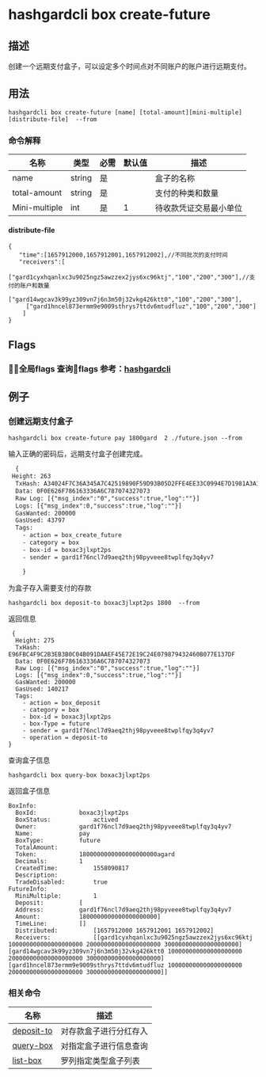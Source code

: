 # hashgardcli box create-future

## 描述
创建一个远期支付盒子，可以设定多个时间点对不同账户的账户进行远期支付。

## 用法
```shell
hashgardcli box create-future [name] [total-amount][mini-multiple] [distribute-file]  --from
```



### 命令解释

| 名称          | 类型   | 必需 | 默认值 | 描述                   |
| ------------- | ------ | -------- | ------ | ---------------------- |
| name          | string | 是       |        | 盒子的名称         |
| total-amount  | string | 是       |        | 支付的种类和数量       |
| Mini-multiple | int    | 是       | 1      | 待收款凭证交易最小单位 |



#### distribute-file

```
{
   "time":[1657912000,1657912001,1657912002],//不同批次的支付时间
   "receivers":[
     ["gard1cyxhqanlxc3u9025ngz5awzzex2jys6xc96ktj","100","200","300"],//支付的账户和数量
     ["gard14wgcav3k99yz309vn7j6n3m50j32vkg426ktt0","100","200","300"],
     ["gard1hncel873ermm9e9009sthrys7ttdv6mtudfluz","100","200","300"]
    ]
}
```


## Flags

 ### 全局flags 查询flags 参考：[hashgardcli](../README.md)
## 例子
### 创建远期支付盒子
```shell
hashgardcli box create-future pay 1800gard  2 ./future.json --from
```
输入正确的密码后，远期支付盒子创建完成。
```txt
  {
 Height: 263
  TxHash: A34024F7C36A345A7C42519890F59D93B05D2FFE4EE33C0994E7D1981A3A1EA5
  Data: 0F0E626F786163336A6C787074327073
  Raw Log: [{"msg_index":"0","success":true,"log":""}]
  Logs: [{"msg_index":0,"success":true,"log":""}]
  GasWanted: 200000
  GasUsed: 43797
  Tags:
    - action = box_create_future
    - category = box
    - box-id = boxac3jlxpt2ps
    - sender = gard1f76ncl7d9aeq2thj98pyveee8twplfqy3q4yv7

    }
```

为盒子存入需要支付的存款

```
hashgardcli box deposit-to boxac3jlxpt2ps 1800  --from
```

返回信息

```
 {
  Height: 275
  TxHash: E96FBC4F9C2B3EB3B0C04B091DAAEF45E72E19C24E079879432460B077E137DF
  Data: 0F0E626F786163336A6C787074327073
  Raw Log: [{"msg_index":"0","success":true,"log":""}]
  Logs: [{"msg_index":0,"success":true,"log":""}]
  GasWanted: 200000
  GasUsed: 140217
  Tags:
    - action = box_deposit
    - category = box
    - box-id = boxac3jlxpt2ps
    - box-Type = future
    - sender = gard1f76ncl7d9aeq2thj98pyveee8twplfqy3q4yv7
    - operation = deposit-to
}
```

查询盒子信息

```
hashgardcli box query-box boxac3jlxpt2ps
```

返回盒子信息

```
BoxInfo:
  BoxId:			boxac3jlxpt2ps
  BoxStatus:			actived
  Owner:			gard1f76ncl7d9aeq2thj98pyveee8twplfqy3q4yv7
  Name:				pay
  BoxType:			future
  TotalAmount:
  Token:			1800000000000000000000agard
  Decimals:			1
  CreatedTime:			1558090817
  Description:
  TradeDisabled:		true
FutureInfo:
  MiniMultiple:			1
  Deposit:			[
  Address:			gard1f76ncl7d9aeq2thj98pyveee8twplfqy3q4yv7
  Amount:			1800000000000000000000]
  TimeLine:			[]
  Distributed:			[1657912000 1657912001 1657912002]
  Receivers:			[[gard1cyxhqanlxc3u9025ngz5awzzex2jys6xc96ktj 100000000000000000000 200000000000000000000 300000000000000000000] [gard14wgcav3k99yz309vn7j6n3m50j32vkg426ktt0 100000000000000000000 200000000000000000000 300000000000000000000] [gard1hncel873ermm9e9009sthrys7ttdv6mtudfluz 100000000000000000000 200000000000000000000 300000000000000000000]]

```



### 相关命令

| 名称                        | 描述                   |
| --------------------------- | ---------------------- |
| [deposit-to](deposit-to.md) | 对存款盒子进行分红存入 |
| [query-box](query-box.md)   | 对指定盒子进行信息查询 |
| [list-box](list-box.md)    | 罗列指定类型盒子列表   |
